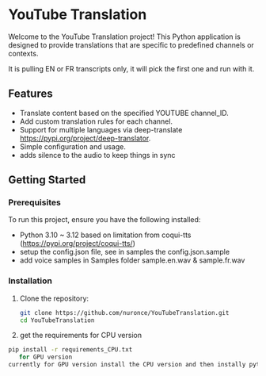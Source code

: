 # YouTube Translation

Welcome to the YouTube Translation project! This Python application is designed to provide translations that are specific to predefined channels or contexts.

It is pulling EN or FR transcripts only, it will pick the first one and run with it.

## Features
- Translate content based on the specified YOUTUBE channel_ID.
- Add custom translation rules for each channel.
- Support for multiple languages via deep-translate https://pypi.org/project/deep-translator.
- Simple configuration and usage.
- adds silence to the audio to keep things in sync

## Getting Started

### Prerequisites
To run this project, ensure you have the following installed:
- Python 3.10 ~ 3.12 based on limitation from coqui-tts (https://pypi.org/project/coqui-tts/)
- setup the config.json file, see in samples the config.json.sample
- add voice samples in Samples folder sample.en.wav & sample.fr.wav

### Installation
1. Clone the repository:
   ```bash
   git clone https://github.com/nuronce/YouTubeTranslation.git
   cd YouTubeTranslation
2. get the requirements
   for CPU version
```bash
pip install -r requirements_CPU.txt
   for GPU version
currently for GPU version install the CPU version and then instally pytorch based on your needs.